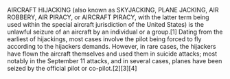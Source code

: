 AIRCRAFT HIJACKING (also known as SKYJACKING, PLANE JACKING, AIR ROBBERY, AIR PIRACY, or AIRCRAFT PIRACY, with the latter term being used within the special aircraft jurisdiction of the United States) is the unlawful seizure of an aircraft by an individual or a group.[1] Dating from the earliest of hijackings, most cases involve the pilot being forced to fly according to the hijackers demands. However, in rare cases, the hijackers have flown the aircraft themselves and used them in suicide attacks; most notably in the September 11 attacks, and in several cases, planes have been seized by the official pilot or co-pilot.[2][3][4]
